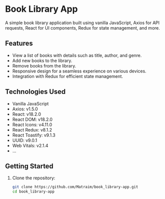 # Book Library App

A simple book library application built using vanilla JavaScript, Axios for API requests, React for UI components, Redux for state management, and more.

## Features

- View a list of books with details such as title, author, and genre.
- Add new books to the library.
- Remove books from the library.
- Responsive design for a seamless experience on various devices.
- Integration with Redux for efficient state management.

## Technologies Used

- Vanilla JavaScript
- Axios: v1.5.0
- React: v18.2.0
- React DOM: v18.2.0
- React Icons: v4.11.0
- React Redux: v8.1.2
- React Toastify: v9.1.3
- UUID: v9.0.1
- Web Vitals: v2.1.4
- ...

## Getting Started

1. Clone the repository:

   ```bash
   git clone https://github.com/Matraim/book_library-app.git
   cd book_library-app
